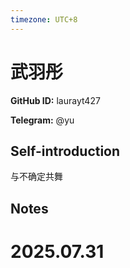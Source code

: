 ```yaml
---
timezone: UTC+8
---
```


# 武羽彤

**GitHub ID:** laurayt427

**Telegram:** @yu

## Self-introduction

与不确定共舞

## Notes

<!-- Content_START -->

# 2025.07.31


<!-- Content_END -->
